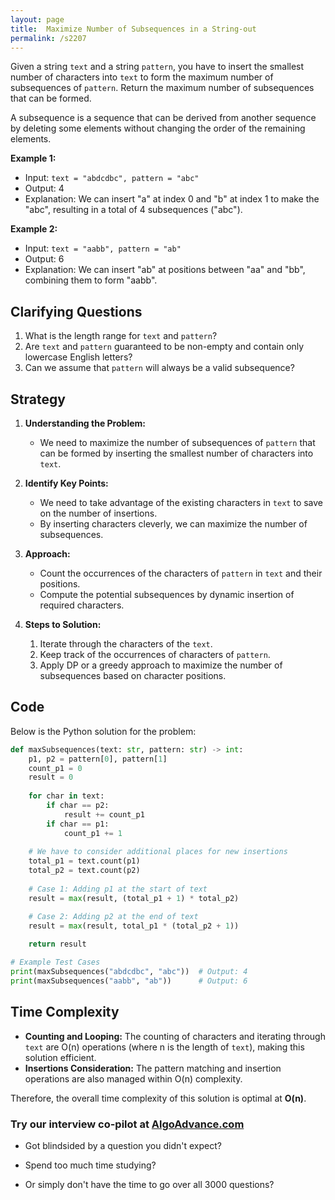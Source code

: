 ```yaml
---
layout: page
title:  Maximize Number of Subsequences in a String-out
permalink: /s2207
---
```


Given a string `text` and a string `pattern`, you have to insert the smallest number of characters into `text` to form the maximum number of subsequences of `pattern`. Return the maximum number of subsequences that can be formed. 

A subsequence is a sequence that can be derived from another sequence by deleting some elements without changing the order of the remaining elements.

**Example 1:**

- Input: `text = "abdcdbc", pattern = "abc"`
- Output: 4
- Explanation: We can insert "a" at index 0 and "b" at index 1 to make the "abc", resulting in a total of 4 subsequences ("abc").

**Example 2:**

- Input: `text = "aabb", pattern = "ab"`
- Output: 6
- Explanation: We can insert "ab" at positions between "aa" and "bb", combining them to form "aabb".

## Clarifying Questions

1. What is the length range for `text` and `pattern`?
2. Are `text` and `pattern` guaranteed to be non-empty and contain only lowercase English letters?
3. Can we assume that `pattern` will always be a valid subsequence?

## Strategy

1. **Understanding the Problem:**
   - We need to maximize the number of subsequences of `pattern` that can be formed by inserting the smallest number of characters into `text`.

2. **Identify Key Points:**
   - We need to take advantage of the existing characters in `text` to save on the number of insertions.
   - By inserting characters cleverly, we can maximize the number of subsequences.

3. **Approach:**
   - Count the occurrences of the characters of `pattern` in `text` and their positions.
   - Compute the potential subsequences by dynamic insertion of required characters.

4. **Steps to Solution:**
   1. Iterate through the characters of the `text`.
   2. Keep track of the occurrences of characters of `pattern`.
   3. Apply DP or a greedy approach to maximize the number of subsequences based on character positions.

## Code

Below is the Python solution for the problem:

```python
def maxSubsequences(text: str, pattern: str) -> int:
    p1, p2 = pattern[0], pattern[1]
    count_p1 = 0
    result = 0
    
    for char in text:
        if char == p2:
            result += count_p1
        if char == p1:
            count_p1 += 1
    
    # We have to consider additional places for new insertions
    total_p1 = text.count(p1)
    total_p2 = text.count(p2)
    
    # Case 1: Adding p1 at the start of text
    result = max(result, (total_p1 + 1) * total_p2)

    # Case 2: Adding p2 at the end of text
    result = max(result, total_p1 * (total_p2 + 1))
    
    return result

# Example Test Cases
print(maxSubsequences("abdcdbc", "abc"))  # Output: 4
print(maxSubsequences("aabb", "ab"))      # Output: 6
```

## Time Complexity

- **Counting and Looping:** The counting of characters and iterating through `text` are O(n) operations (where n is the length of `text`), making this solution efficient.
- **Insertions Consideration:** The pattern matching and insertion operations are also managed within O(n) complexity.

Therefore, the overall time complexity of this solution is optimal at **O(n)**.


### Try our interview co-pilot at [AlgoAdvance.com](https://algoAdvance.com)

- Got blindsided by a question you didn't expect?

- Spend too much time studying?

- Or simply don't have the time to go over all 3000 questions?

